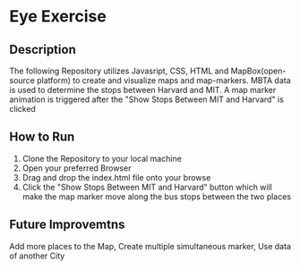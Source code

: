 # Eye Exercise
## Description 
<p>The following Repository utilizes Javasript, CSS, HTML and MapBox(open-source platform) to create and visualize maps and map-markers. 
MBTA data is used to determine the stops between Harvard and MIT. A map marker
animation is triggered after the "Show Stops Between MIT and Harvard" is clicked</p>

## How to Run
<ol>
    <li>Clone the Repository to your local machine</li>
    <li>Open your preferred Browser</li>
    <li>Drag and drop the index.html file onto your browse</li>
    <li>Click the "Show Stops Between MIT and Harvard" button which will
    make the map marker move along the bus stops between the two places</li>
</ol>

## Future Improvemtns 
</p> Add more places to the Map, Create multiple simultaneous marker, 
Use data of another City<p>